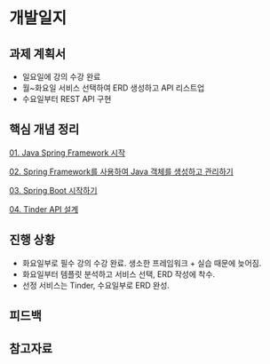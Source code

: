 # 개발일지

## 과제 계획서
- 일요일에 강의 수강 완료
- 월~화요일 서비스 선택하여 ERD 생성하고 API 리스트업
- 수요일부터 REST API 구현

## 핵심 개념 정리
[01. Java Spring Framework 시작](./resources/01.%20Java%20Spring%20Framework%20시작.md)

[02. Spring Framework를 사용하여 Java 객체를 생성하고 관리하기](./resources/02.%20Spring%20Framework를%20사용하여%20Java%20객체를%20생성하고%20관리하기.md)

[03. Spring Boot 시작하기](./resources/03.%20Spring%20Boot%20시작하기.md)

[04. Tinder API 설계](./resources/04.%20Tinder%20API%20설계.md)

## 진행 상황
- 화요일부로 필수 강의 수강 완료. 생소한 프레임워크 + 실습 때문에 늦어짐.
- 화요일부터 템플릿 분석하고 서비스 선택, ERD 작성에 착수.
- 선정 서비스는 Tinder, 수요일부로 ERD 완성.

## 피드백

## 참고자료

